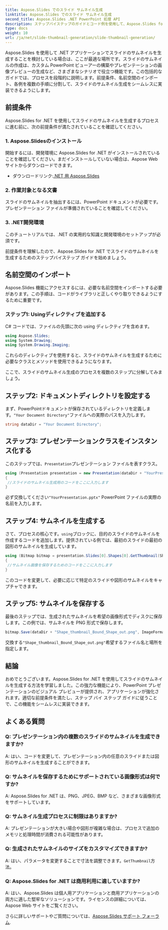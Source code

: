 ```yaml
---
title: Aspose.Slides でのスライド サムネイル生成
linktitle: Aspose.Slides でのスライド サムネイル生成
second_title: Aspose.Slides .NET PowerPoint 処理 API
description: ステップバイステップのガイドとコード例を使用して、Aspose.Slides for .NET でスライドのサムネイルを生成します。外観をカスタマイズし、サムネイルを保存します。プレゼンテーションのプレビューを強化します。
type: docs
weight: 10
url: /ja/net/slide-thumbnail-generation/slide-thumbnail-generation/
---
```


Aspose.Slides を使用して .NET アプリケーションでスライドのサムネイルを生成することを検討している場合は、ここが最適な場所です。スライドのサムネイルの作成は、カスタム PowerPoint ビューアーの構築やプレゼンテーションの画像プレビューの生成など、さまざまなシナリオで役立つ機能です。この包括的なガイドでは、プロセスを段階的に説明します。前提条件、名前空間のインポート、各例を複数の手順に分割して、スライドのサムネイル生成をシームレスに実装できるようにします。

## 前提条件

Aspose.Slides for .NET を使用してスライドのサムネイルを生成するプロセスに進む前に、次の前提条件が満たされていることを確認してください。

### 1. Aspose.Slidesのインストール
開始するには、開発環境に Aspose.Slides for .NET がインストールされていることを確認してください。まだインストールしていない場合は、Aspose Web サイトからダウンロードできます。

- ダウンロードリンク:[.NET 用 Aspose.Slides](https://releases.aspose.com/slides/net/)

### 2. 作業対象となる文書
スライドのサムネイルを抽出するには、PowerPoint ドキュメントが必要です。プレゼンテーション ファイルが準備されていることを確認してください。

### 3. .NET開発環境
このチュートリアルでは、.NET の実用的な知識と開発環境のセットアップが必須です。

前提条件を理解したので、Aspose.Slides for .NET でスライドのサムネイルを生成するためのステップバイステップ ガイドを始めましょう。

## 名前空間のインポート

Aspose.Slides 機能にアクセスするには、必要な名前空間をインポートする必要があります。この手順は、コードがライブラリと正しくやり取りできるようにするために重要です。

### ステップ1: Usingディレクティブを追加する

C# コードでは、ファイルの先頭に次の using ディレクティブを含めます。

```csharp
using Aspose.Slides;
using System.Drawing;
using System.Drawing.Imaging;
```

これらのディレクティブを使用すると、スライドのサムネイルを生成するために必要なクラスとメソッドを使用できるようになります。

ここで、スライドのサムネイル生成のプロセスを複数のステップに分解してみましょう。

## ステップ2: ドキュメントディレクトリを設定する

まず、PowerPointドキュメントが保存されているディレクトリを定義します。`"Your Document Directory"`ファイルへの実際のパスを入力します。

```csharp
string dataDir = "Your Document Directory";
```

## ステップ3: プレゼンテーションクラスをインスタンス化する

このステップでは、`Presentation`プレゼンテーション ファイルを表すクラス。

```csharp
using (Presentation presentation = new Presentation(dataDir + "YourPresentation.pptx"))
{
 //スライドのサムネイル生成用のコードをここに入力します
}
```

必ず交換してください`"YourPresentation.pptx"` PowerPoint ファイルの実際の名前を入力します。

## ステップ4: サムネイルを生成する

さて、プロセスの核心です。`using`ブロックに、目的のスライドのサムネイルを作成するコードを追加します。提供されている例では、最初のスライドの最初の図形のサムネイルを生成しています。

```csharp
using (Bitmap bitmap = presentation.Slides[0].Shapes[0].GetThumbnail(ShapeThumbnailBounds.Appearance, 1, 1))
{
 //サムネイル画像を保存するためのコードをここに入力します
}
```

このコードを変更して、必要に応じて特定のスライドや図形のサムネイルをキャプチャできます。

## ステップ5: サムネイルを保存する

最後のステップでは、生成されたサムネイルを希望の画像形式でディスクに保存します。この例では、サムネイルを PNG 形式で保存します。

```csharp
bitmap.Save(dataDir + "Shape_thumbnail_Bound_Shape_out.png", ImageFormat.Png);
```

交換する`"Shape_thumbnail_Bound_Shape_out.png"`希望するファイル名と場所を指定します。

## 結論

おめでとうございます。Aspose.Slides for .NET を使用してスライドのサムネイルを生成する方法を学習しました。この強力な機能により、PowerPoint プレゼンテーションのビジュアル プレビューが提供され、アプリケーションが強化されます。適切な前提条件を満たし、ステップ バイ ステップ ガイドに従うことで、この機能をシームレスに実装できます。

## よくある質問

### Q: プレゼンテーション内の複数のスライドのサムネイルを生成できますか?
A: はい、コードを変更して、プレゼンテーション内の任意のスライドまたは図形のサムネイルを生成することができます。

### Q: サムネイルを保存するためにサポートされている画像形式は何ですか?
A: Aspose.Slides for .NET は、PNG、JPEG、BMP など、さまざまな画像形式をサポートしています。

### Q: サムネイル生成プロセスに制限はありますか?
A: プレゼンテーションが大きい場合や図形が複雑な場合は、プロセスで追加のメモリと処理時間が消費される可能性があります。

### Q: 生成されたサムネイルのサイズをカスタマイズできますか?
A: はい、パラメータを変更することで寸法を調整できます。`GetThumbnail`方法。

### Q: Aspose.Slides for .NET は商用利用に適していますか?
A: はい、Aspose.Slides は個人用アプリケーションと商用アプリケーションの両方に適した堅牢なソリューションです。ライセンスの詳細については、Aspose Web サイトをご覧ください。

さらに詳しいサポートやご質問については、[Aspose.Slides サポート フォーラム](https://forum.aspose.com/).